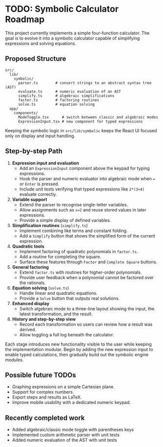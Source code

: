 # TODO: Symbolic Calculator Roadmap

This project currently implements a simple four-function calculator. The goal is to evolve it into a symbolic calculator capable of simplifying expressions and solving equations.

## Proposed Structure

```
src/
  lib/
    symbolic/
      parser.ts        # convert strings to an abstract syntax tree (AST)
      evaluate.ts      # numeric evaluation of an AST
      simplify.ts      # algebraic simplifications
      factor.ts        # factoring routines
      solve.ts         # equation solving
  app/
    components/
      ModeToggle.tsx      # switch between classic and algebraic modes
      ExpressionInput.tsx # new component for typed expressions
```

Keeping the symbolic logic in `src/lib/symbolic` keeps the React UI focused only on display and input handling.

## Step-by-step Path

1. **Expression input and evaluation**
   - Add an `ExpressionInput` component above the keypad for typing expressions.
   - Hook the parser and numeric evaluator into algebraic mode when `=` or `Enter` is pressed.
   - Include unit tests verifying that typed expressions like `2*(3+4)` evaluate correctly.
2. **Variable support**
   - Extend the parser to recognise single-letter variables.
   - Allow assignments such as `x=2` and reuse stored values in later expressions.
   - Provide a simple display of defined variables.
3. **Simplification routines** (`simplify.ts`)
   - Implement combining like terms and constant folding.
   - Add a `Simplify` button that shows the simplified form of the current expression.
4. **Quadratic tools**
   - Implement factoring of quadratic polynomials in `factor.ts`.
   - Add a routine for completing the square.
   - Surface these features through `Factor` and `Complete Square` buttons.
5. **General factoring**
   - Extend `factor.ts` with routines for higher-order polynomials.
   - Provide user feedback when a polynomial cannot be factored over the rationals.
6. **Equation solving** (`solve.ts`)
   - Handle linear and quadratic equations.
   - Provide a `Solve` button that outputs real solutions.
7. **Enhanced display**
   - Switch algebraic mode to a three-line layout showing the input, the latest transformation, and the result.
8. **History and step-by-step view**
   - Record each transformation so users can review how a result was derived.
   - Allow toggling a full log beneath the calculator.

Each stage introduces new functionality visible to the user while keeping the implementation modular. Begin by adding the new expression input to enable typed calculations, then gradually build out the symbolic engine modules.

## Possible future TODOs

- Graphing expressions on a simple Cartesian plane.
- Support for complex numbers.
- Export steps and results as LaTeX.
- Improve mobile usability with a dedicated numeric keypad.

## Recently completed work

- Added algebraic/classic mode toggle with parentheses keys
- Implemented custom arithmetic parser with unit tests
- Added numeric evaluation of the AST with unit tests
